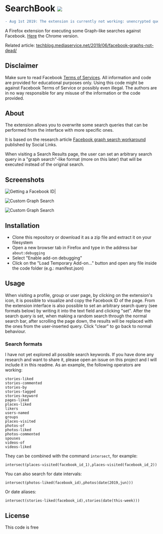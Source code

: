 # SearchBook ![](https://raw.githubusercontent.com/sowdust/searchbook/master/icon.png) 

```diff
- Aug 1st 2019: The extension is currently not working: unencrypted queries are no more accepted by the endpoint.
```

A Firefox extension for executing some Graph-like searches against Facebook. [Here](https://github.com/sowdust/searchbook-chrome/) the Chrome version.

Related article: [techblog.mediaservice.net/2019/06/facebook-graphs-not-dead/](https://techblog.mediaservice.net/2019/06/facebook-graphs-not-dead/)

## Disclaimer

Make sure to read Facebook [Terms of Services](https://www.facebook.com/apps/site_scraping_tos_terms.php). 
All information and code are provided for educational purposes only. Using this code might be against Facebook Terms of Service or possibly even illegal. The authors are in no way responsible for any misuse of the information or the code provided.

## About

The extension allows you to overwrite some search queries that can be performed from the interface with more specific ones.

It is based on the research article [Facebook graph search workaround](https://mtg-bi.com/content/facebook-graph-search-workaround) published by Social Links.

When visiting a Search Results page, the user can set an arbitrary search query in a "graph search"-like format (more on this later) that will be executed instead of the original search.

## Screenshots

![Getting a Facebook ID|](https://raw.githubusercontent.com/sowdust/searchbook/master/screenshots/id.png)

![Custom Graph Search](https://raw.githubusercontent.com/sowdust/searchbook/master/screenshots/search.png)

![Custom Graph Search](https://raw.githubusercontent.com/sowdust/searchbook/master/screenshots/photos-date.png)

## Installation

* Clone this repository or  download it as a zip file and extract it on your filesystem
* Open a new browser tab in Firefox and type in the address bar `about:debugging`
* Select "Enable add-on debugging"
* Click on the "Load Temporary Add-on..." button and open any file inside the code folder (e.g.: manifest.json)

## Usage

When visiting a profile, group or user page, by clicking on the extension's icon, it is possible to visualize and copy the Facebook ID of the page.
From the extension interface is also possible to set an arbitrary search query (see formats below) by writing it into the text field and clicking "set".
After the search query is set, when making a random search through the normal search bar, after scrolling the page down, the results will be replaced with the ones from the user-inserted query. 
Click "clear" to go back to normal behaviour.

### Search formats

I have not yet explored all possible search keywords. If you have done any research and want to share it, please open an issue on this project and I will include it in this readme.
As an example, the following operators are working:

```
stories-liked
stories-commented
stories-by
stories-tagged
stories-keyword
pages-liked
places-liked
likers
users-named
groups
places-visited
photos-of
photos-liked
photos-commented
spouses
videos-of
videos-liked
```

They can be combined with the command `intersect`, for example:

```intersect(places-visited(facebook_id_1),places-visited(facebook_id_2))```

You can also search for date intervals:

```intersect(photos-liked(facebook_id),photos(date(2019,jun)))```

Or date aliases:

```intersect(stories-liked(facebook_id),stories(date(this-week)))```

## License

This code is free

